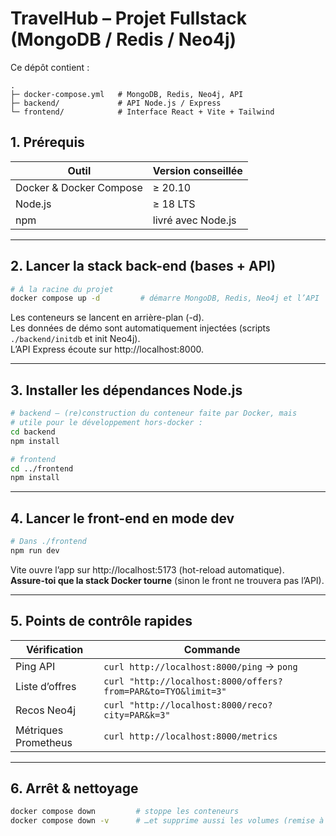 
# TravelHub – Projet Fullstack (MongoDB / Redis / Neo4j)

Ce dépôt contient :

```
.
├─ docker-compose.yml   # MongoDB, Redis, Neo4j, API
├─ backend/             # API Node.js / Express
└─ frontend/            # Interface React + Vite + Tailwind
```

## 1. Prérequis

| Outil                 | Version conseillée |
|----------------------|--------------------|
| Docker & Docker Compose | ≥ 20.10         |
| Node.js              | ≥ 18 LTS           |
| npm                  | livré avec Node.js |

---

## 2. Lancer la stack back-end (bases + API)

```bash
# À la racine du projet
docker compose up -d         # démarre MongoDB, Redis, Neo4j et l’API
```

Les conteneurs se lancent en arrière-plan (-d).  
Les données de démo sont automatiquement injectées (scripts `./backend/initdb` et init Neo4j).  
L’API Express écoute sur http://localhost:8000.

---

## 3. Installer les dépendances Node.js

```bash
# backend – (re)construction du conteneur faite par Docker, mais
# utile pour le développement hors-docker :
cd backend
npm install

# frontend
cd ../frontend
npm install
```

---

## 4. Lancer le front-end en mode dev

```bash
# Dans ./frontend
npm run dev
```

Vite ouvre l’app sur http://localhost:5173 (hot-reload automatique).  
**Assure-toi que la stack Docker tourne** (sinon le front ne trouvera pas l’API).

---

## 5. Points de contrôle rapides

| Vérification            | Commande |
|-------------------------|----------|
| Ping API                | `curl http://localhost:8000/ping` → `pong` |
| Liste d’offres          | `curl "http://localhost:8000/offers?from=PAR&to=TYO&limit=3"` |
| Recos Neo4j             | `curl "http://localhost:8000/reco?city=PAR&k=3"` |
| Métriques Prometheus    | `curl http://localhost:8000/metrics` |

---


## 6. Arrêt & nettoyage

```bash
docker compose down         # stoppe les conteneurs
docker compose down -v      # …et supprime aussi les volumes (remise à zéro des données)
```
